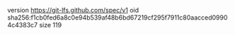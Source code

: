 version https://git-lfs.github.com/spec/v1
oid sha256:f1cb0fed6a8c0e94b539af48b6bd67219cf295f7911c80aacced09904c4383c7
size 119
